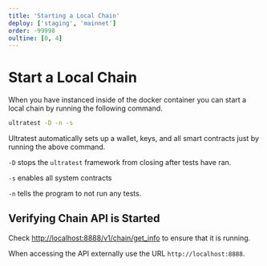 ```yaml
---
title: 'Starting a Local Chain'
deploy: ['staging', 'mainnet']
order: -99998
oultine: [0, 4]
---
```


# Start a Local Chain

When you have instanced inside of the docker container you can start a local chain by running the following command.

```sh
ultratest -D -n -s
```

Ultratest automatically sets up a wallet, keys, and all smart contracts just by running the above command.

`-D` stops the `ultratest` framework from closing after tests have ran.

`-s` enables all system contracts

`-n` tells the program to not run any tests.

## Verifying Chain API is Started

Check <a href="http://localhost:8888/v1/chain/get_info" target="_blank" rel="noreferrer">http://localhost:8888/v1/chain/get_info</a> to ensure that it is running.

When accessing the API externally use the URL `http://localhost:8888`.